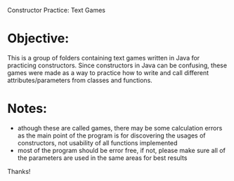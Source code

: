 Constructor Practice: Text Games

# Objective:
This is a group of folders containing text games written in Java for practicing constructors. Since constructors in Java can be confusing, these games were made as a way to practice how to write and call different attributes/parameters from classes and functions.

# Notes:
- athough these are called games, there may be some calculation errors as the main point of the program is for discovering the usages of constructors, not usability of all functions implemented
- most of the program should be error free, if not, please make sure all of the parameters are used in the same areas for best results

Thanks!
